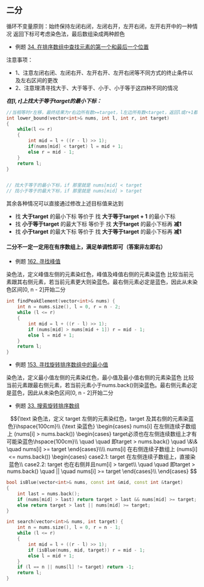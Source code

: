 
## 二分

循环不变量原则：始终保持左闭右闭，左闭右开，左开右闭，左开右开中的一种情况
返回下标可考虑染色法，最后数组染成两种颜色

*   例题 [34. 在排序数组中查找元素的第一个和最后一个位置](https://leetcode.cn/problems/find-first-and-last-position-of-element-in-sorted-array/description/)


注意事项：

*   1、注意左闭右闭、左闭右开、左开右开、左开右闭等不同方式的终止条件以及左右区间的更改
*   2、注意理清寻找大于、大于等于、小于、小于等于这四种不同的情况

***在\[l, r]上找大于等于target的最小下标：***

```c++
//当相等时r左移，最终结果为r右边所有数>=target，l左边所有数<target，返回l或r+1都行
int lower_bound(vector<int>& nums, int l, int r, int target)
{
    while(l <= r)
    {
        int mid = l + ((r - l) >> 1);
        if(nums[mid] < target) l = mid + 1;
        else r = mid - 1;
    }
    return l;
}


// 找大于等于的最小下标，if 那里就是 nums[mid] < target
// 找小于等于的最大下标，if 那里就是 nums[mid] > target
```

其余各种情况可以直接通过修改上述目标值来达到

*   找  **大于target**  的最小下标 等价于 找 **大于等于target + 1** 的最小下标
*   找  **小于等于target**  的最大下标 等价于 找 **大于target** 的最小下标再 **减1**
*   找  **小于target**  的最大下标 等价于 找 **大于等于target** 的最小下标再 **减1**

#### 二分不一定一定用在有序数组上，满足单调性即可（答案非左即右）

*   例题 [162. 寻找峰值](https://leetcode.cn/problems/find-peak-element/description/)

染色法，定义峰值左侧的元素染红色，峰值及峰值右侧的元素染蓝色
比较当前元素跟其右侧元素，若当前元素更大则染蓝色。最右侧元素必定是蓝色，因此从未染色区间[0, n - 2]开始二分

```c++
int findPeakElement(vector<int>& nums) {
    int n = nums.size(), l = 0, r = n - 2;
    while (l <= r)
    {
        int mid = l + ((r - l) >> 1);
        if (nums[mid] > nums[mid + 1]) r = mid - 1;
        else l = mid + 1;
    }
    return l;
}
```

*   例题 [153. 寻找旋转排序数组中的最小值](https://leetcode.cn/problems/find-minimum-in-rotated-sorted-array/description/)

染色法，定义最小值左侧的元素染红色，最小值及最小值右侧的元素染蓝色
比较当前元素跟最右侧元素，若当前元素小于nums.back()则染蓝色。最右侧元素必定是蓝色，因此从未染色区间[0, n - 2]开始二分

*   例题 [33. 搜索旋转排序数组](https://leetcode.cn/problems/search-in-rotated-sorted-array/description/)
   
```math
{\text 染色法，定义 target 左侧的元素染红色，target 及其右侧的元素染蓝色}\hspace{100cm}\\
{\text 染蓝色}
    \begin{cases}
    nums[i] 在左侧连续子数组上 (nums[i] > nums.back())
        \begin{cases}
        target必须也在左侧连续数组上才有可能染蓝色\hspace{100cm}\\
        \quad \quad 即target > nums.back() \quad \&\& \quad nums[i] >= target
        \end{cases}\\\\
    nums[i] 在右侧连续子数组上 (nums[i] <= nums.back())
        \begin{cases}
        case2.1: target 在左侧连续子数组上，直接染蓝色\\
        case2.2: target 也在右侧并且num[i] > target\\
        \quad \quad 即target > nums.back() \quad || \quad nums[i] >= target
        \end{cases}\\
    \end{cases}

```

```c++
bool isBlue(vector<int>& nums, const int &mid, const int &target)
{
    int last = nums.back();
    if (nums[mid] > last) return target > last && nums[mid] >= target;
    else return target > last || nums[mid] >= target;
}

int search(vector<int>& nums, int target) {
    int n = nums.size(), l = 0, r = n - 1;
    while (l <= r)
    {
        int mid = l + ((r - l) >> 1);
        if (isBlue(nums, mid, target)) r = mid - 1;
        else l = mid + 1;
    }
    if (l == n || nums[l] != target) return -1;
    return l;
}
```

